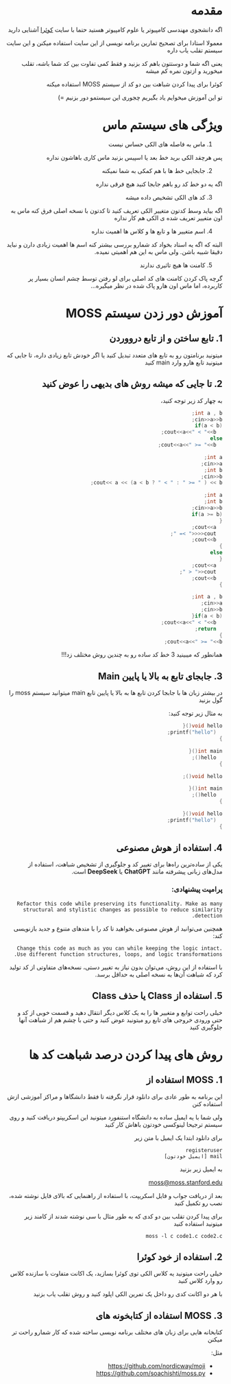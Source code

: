 <div dir="rtl">

  
# مقدمه
اگه دانشجوی مهندسی کامپیوتر یا علوم کامپیوتر هستید حتما با سایت [کوئرا](https://www.quera.ir) آشنایی دارید

معمولا استادا برای تصحیح تمارین برنامه نویسی از این سایت استفاده میکنن و این سایت سیستم تقلب یاب داره

یعنی اگه شما و دوستتون باهم کد بزنید و فقط کمی تفاوت بین کد شما باشه، تقلب میخورید و ازتون نمره کم میشه

کوئرا برای پیدا کردن شباهت بین دو کد از سیستم MOSS استفاده میکنه

تو این آموزش میخوایم یاد بگیریم چجوری این سیستمو دور بزنیم =) 

# ویژگی های سیستم ماس

1. ماس به فاصله های الکی حساس نیست

پس هرچقد الکی برید خط بعد یا اسپیس بزنید ماس کاری باهاشون نداره

2. جابجایی خط ها با هم کمکی به شما نمیکنه

اگه یه دو خط کد رو باهم جابجا کنید هیچ فرقی نداره

3. کد های الکی تشخیص داده میشه

اگه بیاید وسط کدتون متغییر الکی تعریف کنید تا کدتون با نسخه اصلی فرق کنه ماس به اون متغییر تعریف شده ی الکی هم کار نداره

4. اسم متغییر ها و تابع ها و کلاس ها اهمیت نداره

البته که اگه یه استاد بخواد کد شمارو بررسی بیشتر کنه اسم ها اهمیت زیادی دارن و نباید دقیقا شبیه باشن. ولی ماس به این هم اهمیتی نمیده.

5. کامنت ها هیچ تاثیری ندارند

گرچه پاک کردن کامنت های کد اصلی برای لو رفتن توسط چشم انسان بسیار پر کاربرده، اما ماس اون هارو پاک شده در نظر میگیره...

# آموزش دور زدن سیستم MOSS

## 1. تابع ساختن و از تابع درووردن

میتونید برنامتون رو به تابع های متعدد تبدیل کنید یا اگر خودش تابع زیادی داره، تا جایی که میتونید تابع هارو وارد main کنید

## 2. تا جایی که میشه روش های بدیهی را عوض کنید

به چهار کد زیر توجه کنید، 
```cpp
int a , b; 
cin>>a>>b;
if(a < b)
  cout<<a<<" < "<<b;
else
  cout<<a<<" >= "<<b;
```
```cpp
int a;
cin>>a;
int b;
cin>>b;
cout<< a << (a < b ? " < " : " >= " ) << b;
```
```cpp
int a;
int b;
cin>>a>>b;
if(a >= b)
{
  cout<<a;
  cout<<<<" >= ";
  cout<<b;
}
else
{
  cout<<a;
  cout<<" < ";
  cout<<b;
}
```
```cpp
int a , b; 
cin>>a;
cin>>b;
if(a < b){
  cout<<a<<" < "<<b;
  return;
}
cout<<a<<" >= "<<b;

```

همانطور که میبینید 3 خط کد ساده رو به چندین روش مختلف زد!!!


## 3. جابجای تابع به بالا یا پایین Main

در بیشتر زبان ها با جابجا کردن تابع ها به بالا یا پایین تابع main میتوانید سیستم moss را گول بزنید
 
به مثال زیر توجه کنید:

```c
void hello(){
  printf("hello");
}

int main(){
  hello();
}
```
```c
void hello();

int main(){
  hello();
}

void hello(){
  printf("hello");
}
```


## 4. استفاده از هوش مصنوعی
یکی از ساده‌ترین راه‌ها برای تغییر کد و جلوگیری از تشخیص شباهت، استفاده از مدل‌های زبانی پیشرفته مانند **ChatGPT** یا **DeepSeek** است.

### **پرامپت پیشنهادی:**
```
Refactor this code while preserving its functionality. Make as many structural and stylistic changes as possible to reduce similarity detection.
```

همچنین می‌توانید از هوش مصنوعی بخواهید تا کد را با متدهای متنوع و جدید بازنویسی کند:
```
Change this code as much as you can while keeping the logic intact. Use different function structures, loops, and logic transformations.
```

با استفاده از این روش، می‌توان بدون نیاز به تغییر دستی، نسخه‌های متفاوتی از کد تولید کرد که شباهت آن‌ها به نسخه اصلی به حداقل برسد.


## 5. استفاده از Class یا حذف Class

خیلی راحت توابع و متغییر ها را به یک کلاس دیگر انتقال دهید و قسمت خوبی از کد و حتی ورودی خروجی های تابع رو میتونید عوض کنید و حتی با چشم هم از شباهت آنها جلوگیری کنید


# روش های پیدا کردن درصد شباهت کد ها
## 1. MOSS استفاده از

این برنامه به طور عادی برای دانلود قرار نگرفته تا فقط دانشگاها و مراکز آموزشی ازش استفاده کنن

ولی شما با یه ایمیل ساده به دانشگاه استنفورد میتونید این اسکریپتو دریافت کنید و روی سیستم ترجیحا لینوکسی خودتون باهاش کار کنید

برای دانلود ابتدا یک ایمیل با متن زیر
```
registeruser
mail [ایمیل خودتون]
```
به ایمیل زیر بزنید

moss@moss.stanford.edu

بعد از دریافت جواب و فایل اسکریپت، با استفاده از راهنمایی که بالای فایل نوشته شده، نصب رو تکمیل کنید

برای پیدا کردن تقلب بین دو کدی که به طور مثال با سی نوشته شدند از کامند زیر میتونید استفاده کنید

`moss -l c code1.c code2.c`

## 2. استفاده از خود کوئرا

خیلی راحت میتونید یه کلاس الکی توی کوئرا بسازید، یک اکانت متفاوت با سازنده کلاس رو وارد کلاس کنید

با هر دو اکانت کدی رو داخل یک تمرین الکی اپلود کنید و روش تقلب یاب بزنید

## 3. MOSS استفاده از کتابخونه های


کتابخانه هایی برای زبان های مختلف برنامه نویسی ساخته شده که کار شمارو راحت تر میکنن

مثل:
- https://github.com/nordicway/moji
- https://github.com/soachishti/moss.py
